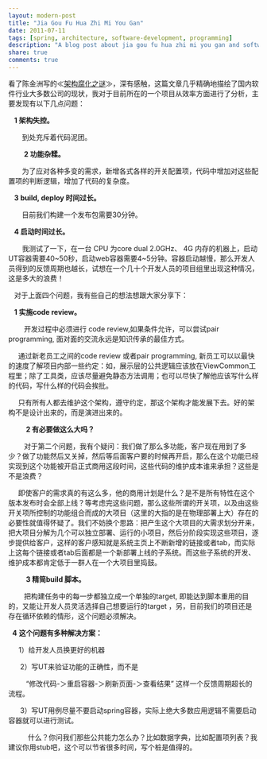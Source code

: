 ```yaml
---
layout: modern-post
title: "Jia Gou Fu Hua Zhi Mi You Gan"
date: 2011-07-11
tags: [spring, architecture, software-development, programming]
description: "A blog post about jia gou fu hua zhi mi you gan and software development."
share: true
comments: true
---
```


<p>看了陈金洲写的≪<a href="http://www.infoq.com/cn/articles/cjz-architecture-corruption" target="_blank">架构腐化之谜</a>≫，深有感触，这篇文章几乎精确地描绘了国内软件行业大多数公司的现状，我对于目前所在的一个项目从效率方面进行了分析，主要发现有以下几点问题：</p>
<p><span style="white-space:pre">	</span><strong>1 架构失控。</strong></p>
<p><span style="white-space:pre">		</span>到处充斥着代码泥团。
</p>
<p>&nbsp; &nbsp; &nbsp; &nbsp; <strong>2 功能杂糅。</strong></p>
<p><span style="white-space:pre">		</span>为了应对各种多变的需求，新增各式各样的开关配置项，代码中增加对这些配置项的判断逻辑，增加了代码的复杂度。
</p>
<p><span style="white-space:pre">	</span><strong>3 build, deploy 时间过长。</strong></p>
<p><span style="white-space:pre">		</span>目前我们构建一个发布包需要30分钟。</p>
<p><span style="white-space:pre">	</span><strong>4 启动时间过长。</strong></p>
<p><span style="white-space:pre">		</span>我测试了一下，在一台 CPU 为core dual 2.0GHz、 4G 内存的机器上，启动UT容器需要40~50秒，启动web容器需要4~5分钟。容器启动越慢，那么开发人员得到的反馈周期也越长，试想在一个几十个开发人员的项目组里出现这种情况，这是多大的浪费！</p>
<p><span style="white-space:pre">	</span>对于上面四个问题，我有些自己的想法想跟大家分享下：
</p>
<p><span style="white-space:pre">	</span><strong>1 实施code review。</strong></p>
<p><strong></strong><span style="white-space: pre;">		</span>开发过程中必须进行 code review,如果条件允许，可以尝试pair programming, 面对面的交流永远是知识传承的最佳方式。</p>
<p><span style="white-space: pre;">		</span>通过新老员工之间的code review 或者pair programming, 新员工可以以最快的速度了解项目内部一些约定：如，展示层的公共逻辑应该放在ViewCommon工程里；除了工具类，应该尽量避免静态方法调用；也可以尽快了解他应该写什么样的代码，写什么样的代码会挨批。</p>
<p><span style="white-space: pre;">		</span>只有所有人都去维护这个架构，遵守约定，那这个架构才能发展下去。好的架构不是设计出来的，而是演进出来的。</p>
<p>&nbsp; &nbsp; &nbsp; &nbsp; &nbsp;<strong>2 有必要做这么大吗？</strong></p>
<p><strong></strong><span style="white-space: pre;">		</span>对于第二个问题，我有个疑问：我们做了那么多功能，客户现在用到了多少？做了功能然后又关掉，然后等后面客户要的时候再开启，那么在这个功能已经实现到这个功能被开启正式商用这段时间，这些代码的维护成本谁来承担？这些是不是浪费？</p>
<p><span style="white-space: pre;">		</span>即使客户的需求真的有这么多，他的商用计划是什么？是不是所有特性在这个版本发布时会全部上线？等考虑完这些问题，那么这些所谓的开关项，以及由这些开关项所控制的功能组合而成的大项目（这里的大指的是在物理部署上大）存在的必要性就值得怀疑了。我们不妨换个思路：把产生这个大项目的大需求划分开来，把大项目分解为几个可以独立部署、运行的小项目，然后分阶段实现这些项目，逐步提供给客户，这样的客户感知就是系统主页上不断新增的链接或者tab，而实际上这每个链接或者tab后面都是一个新部署上线的子系统。而这些子系统的开发、维护成本都肯定低于一群人在一个大项目里捣鼓。</p>
<p>&nbsp; &nbsp; &nbsp; &nbsp; &nbsp;<strong>3 精简build 脚本。</strong></p>
<p><strong></strong><span style="white-space: pre;">		</span>把构建任务中的每一步都独立成一个单独的target, 即能达到脚本重用的目的，又能让开发人员灵活选择自己想要运行的target ，另，目前我们的项目还是存在循环依赖的情形，这个问题必须解决。</p>
<p><span style="white-space: pre;">	</span>&nbsp;<strong>4</strong>&nbsp;<strong>这个问题有多种解决方案：</strong></p>
<p><strong><span style="white-space: pre;">		</span></strong>&nbsp;1）给开发人员换更好的机器
</p>
<p><span style="white-space: pre;">		</span>&nbsp;2）写UT来验证功能的正确性，而不是 </p>
<p><span style="white-space: pre;">		<span style="white-space: pre;">	</span></span>&ldquo;修改代码-＞重启容器-＞刷新页面-＞查看结果&rdquo;
这样一个反馈周期超长的流程。</p>
<p><span style="white-space: pre;">		</span>&nbsp;3）写UT用例尽量不要启动spring容器，实际上绝大多数应用逻辑不需要启动容器就可以进行测试。</p>
<p><span style="white-space: pre;">		</span>&nbsp; &nbsp; &nbsp;什么？你问我们那些公共能力怎么办？比如数据字典，比如配置项列表？我建议你用stub吧，这个可以节省很多时间，写个桩是值得的。</p>
